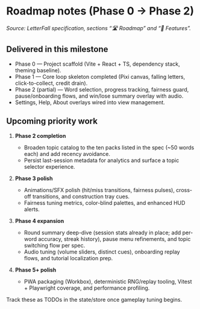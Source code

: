 # Roadmap notes (Phase 0 → Phase 2)

_Source: LetterFall specification, sections “🛣️ Roadmap” and “🧩 Features”._

## Delivered in this milestone

- Phase 0 — Project scaffold (Vite + React + TS, dependency stack, theming baseline).
- Phase 1 — Core loop skeleton completed (Pixi canvas, falling letters, click-to-collect, credit drain).
- Phase 2 (partial) — Word selection, progress tracking, fairness guard, pause/onboarding flows, and win/lose summary overlay with audio.
- Settings, Help, About overlays wired into view management.

## Upcoming priority work

1. **Phase 2 completion**
   - Broaden topic catalog to the ten packs listed in the spec (~50 words each) and add recency avoidance.
   - Persist last-session metadata for analytics and surface a topic selector experience.

2. **Phase 3 polish**
   - Animations/SFX polish (hit/miss transitions, fairness pulses), cross-off transitions, and construction tray cues.
   - Fairness tuning metrics, color-blind palettes, and enhanced HUD alerts.

3. **Phase 4 expansion**
   - Round summary deep-dive (session stats already in place; add per-word accuracy, streak history), pause menu refinements, and topic switching flow per spec.
   - Audio tuning (volume sliders, distinct cues), onboarding replay flows, and tutorial localization prep.

4. **Phase 5+ polish**
   - PWA packaging (Workbox), deterministic RNG/replay tooling, Vitest + Playwright coverage, and performance profiling.

Track these as TODOs in the state/store once gameplay tuning begins.
